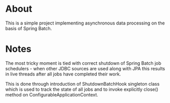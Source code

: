 About
======

This is a simple project implementing asynchronous data processing on the basis of Spring Batch.

Notes
======

The most tricky moment is tied with correct shutdown of Spring Batch job schedulers - when other JDBC sources are used along with JPA this results in live threads after all jobs have completed their work.

This is done through introduction of ShutdownBatchHook singleton class which is used to track the state of all jobs and to invoke explicitly close() method on ConfigurableApplicationContext.  
